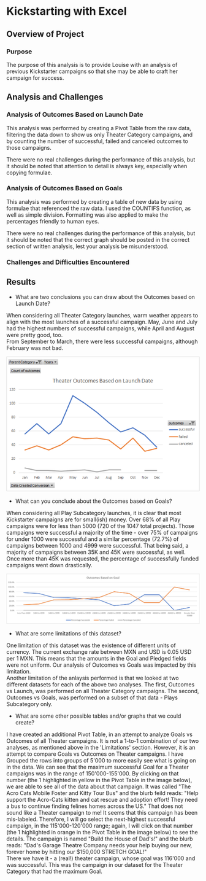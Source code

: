 # Kickstarting with Excel

## Overview of Project

### Purpose
The purpose of this analysis is to provide Louise with an analysis of previous Kickstarter campaigns so that she may be able to craft her campaign for success.
## Analysis and Challenges

### Analysis of Outcomes Based on Launch Date
This analysis was performed by creating a Pivot Table from the raw data, filtering the data down to show us only Theater Category campaigns, and by counting the number of successful, failed and canceled outcomes to those campaigns.

There were no real challenges during the performance of this analysis, but it should be noted that attention to detail is always key, especially when copying formulae.

### Analysis of Outcomes Based on Goals
This analysis was performed by creating a table of new data by using formulae that referenced the raw data.  I used the COUNTIFS function, as well as simple division.  Formatting was also applied to make the percentages friendly to human eyes.

There were no real challenges during the performance of this analysis, but it should be noted that the correct graph should be posted in the correct section of written analysis, lest your analysis be misunderstood.

### Challenges and Difficulties Encountered

## Results

- What are two conclusions you can draw about the Outcomes based on Launch Date?

When considering all Theater Category launches, warm weather appears to align with the most launches of a successful campaign.  May, June and July had the highest numbers of successful campaigns, while April and August were pretty good, too.  
From September to March, there were less successful campaigns, although February was not bad.

![Outcomes Based on Launch Date](Theater_Outcomes_vs_Launch.png)

- What can you conclude about the Outcomes based on Goals?

When considering all Play Subcategory launches, it is clear that most Kickstarter campaigns are for small(ish) money.  Over 68% of all Play campaigns were for less than 5000 (720 of the 1047 total projects).  Those campaigns were successful a majority of the time - over 75% of campaigns for under 1000 were successful and a similar percentage (72.7%) of campaigns between 1000 and 4999 were successful.
That being said, a majority of campaigns between 35K and 45K were successful, as well.  Once more than 45K was requested, the percentage of successfully funded campaigns went down drastically.

![Outcomes Based on Goals](Outcomes_vs_Goals.png)

- What are some limitations of this dataset?

One limitation of this dataset was the existence of different units of currency.  The current exchange rate between MXN and USD is 0.05 USD per 1 MXN.  This means that the amounts in the Goal and Pledged fields were not uniform.  Our analysis of Outcomes vs Goals was impacted by this limitation.  
Another limitation of the anlaysis performed is that we looked at two different datasets for each of the above two analyses.  The first, Outcomes vs Launch, was performed on all Theater Category campaigns.  The second, Outcomes vs Goals, was performed on a subset of that data - Plays Subcategory only.

- What are some other possible tables and/or graphs that we could create?

I have created an additional Pivot Table, in an attempt to analyze Goals vs Outcomes of all Theater campaigns.  It is not a 1-to-1 combination of our two analyses, as mentioned above in the 'Limitations' section.  However, it is an attempt to compare Goals vs Outcomes on Theater campaigns.  I have Grouped the rows into groups of 5'000 to more easily see what is going on in the data.
We can see that the maximum successful Goal for a Theater campaigns was in the range of 150'000-155'000.  By clicking on that number (the 1 highlighted in yellow in the Pivot Table in the image below), we are able to see all of the data about that campaign.  It was called "The Acro Cats Mobile Foster and Kitty Tour Bus" and the blurb feild reads: "Help support the Acro-Cats kitten and cat rescue and adoption effort! They need a bus to continue finding felines homes across the US."  That does not sound like a Theater campaign to me!  It seems that this campaign has been mis-labeled.  Therefore, I will go select the next-highest successful campaign, in the 115'000-120'000 range; again, I will click on that number (the 1 highlighted in orange in the Pivot Table in the image below) to see the details.  The campaign is named "Build the House of Dad's!" and the blurb reads: "Dad's Garage Theatre Company needs your help buying our new, forever home by hitting our $150,000 STRETCH GOAL!"  
There we have it - a (real!) theater campaign, whose goal was 116'000 and was successful.  This was the campaign in our dataset for the Theater Category that had the maximum Goal.




